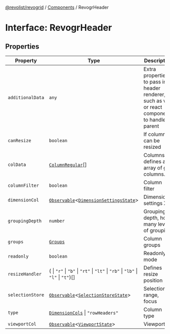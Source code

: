 [@revolist/revogrid](README.md) / [Components](Namespace.Components.md) / RevogrHeader

# Interface: RevogrHeader

## Properties

| Property | Type | Description | Defined in |
| ------ | ------ | ------ | ------ |
| `additionalData` | `any` | Extra properties to pass into header renderer, such as vue or react components to handle parent | [src/components.d.ts:445](https://github.com/revolist/revogrid/blob/424884a9332ccde4a5d40c39536fe61d1ccacbfc/src/components.d.ts#L445) |
| `canResize` | `boolean` | If columns can be resized | [src/components.d.ts:449](https://github.com/revolist/revogrid/blob/424884a9332ccde4a5d40c39536fe61d1ccacbfc/src/components.d.ts#L449) |
| `colData` | [`ColumnRegular`](Interface.ColumnRegular.md)[] | Columns - defines an array of grid columns. | [src/components.d.ts:453](https://github.com/revolist/revogrid/blob/424884a9332ccde4a5d40c39536fe61d1ccacbfc/src/components.d.ts#L453) |
| `columnFilter` | `boolean` | Column filter | [src/components.d.ts:457](https://github.com/revolist/revogrid/blob/424884a9332ccde4a5d40c39536fe61d1ccacbfc/src/components.d.ts#L457) |
| `dimensionCol` | [`Observable`](TypeAlias.Observable.md)\<[`DimensionSettingsState`](Interface.DimensionSettingsState.md)\> | Dimension settings X | [src/components.d.ts:461](https://github.com/revolist/revogrid/blob/424884a9332ccde4a5d40c39536fe61d1ccacbfc/src/components.d.ts#L461) |
| `groupingDepth` | `number` | Grouping depth, how many levels of grouping | [src/components.d.ts:465](https://github.com/revolist/revogrid/blob/424884a9332ccde4a5d40c39536fe61d1ccacbfc/src/components.d.ts#L465) |
| `groups` | [`Groups`](TypeAlias.Groups.md) | Column groups | [src/components.d.ts:469](https://github.com/revolist/revogrid/blob/424884a9332ccde4a5d40c39536fe61d1ccacbfc/src/components.d.ts#L469) |
| `readonly` | `boolean` | Readonly mode | [src/components.d.ts:473](https://github.com/revolist/revogrid/blob/424884a9332ccde4a5d40c39536fe61d1ccacbfc/src/components.d.ts#L473) |
| `resizeHandler` | ( \| `"r"` \| `"b"` \| `"rt"` \| `"lt"` \| `"rb"` \| `"lb"` \| `"l"` \| `"t"`)[] | Defines resize position | [src/components.d.ts:477](https://github.com/revolist/revogrid/blob/424884a9332ccde4a5d40c39536fe61d1ccacbfc/src/components.d.ts#L477) |
| `selectionStore` | [`Observable`](TypeAlias.Observable.md)\<[`SelectionStoreState`](TypeAlias.SelectionStoreState.md)\> | Selection, range, focus | [src/components.d.ts:481](https://github.com/revolist/revogrid/blob/424884a9332ccde4a5d40c39536fe61d1ccacbfc/src/components.d.ts#L481) |
| `type` | [`DimensionCols`](TypeAlias.DimensionCols.md) \| `"rowHeaders"` | Column type | [src/components.d.ts:485](https://github.com/revolist/revogrid/blob/424884a9332ccde4a5d40c39536fe61d1ccacbfc/src/components.d.ts#L485) |
| `viewportCol` | [`Observable`](TypeAlias.Observable.md)\<[`ViewportState`](Interface.ViewportState.md)\> | Viewport X | [src/components.d.ts:489](https://github.com/revolist/revogrid/blob/424884a9332ccde4a5d40c39536fe61d1ccacbfc/src/components.d.ts#L489) |
